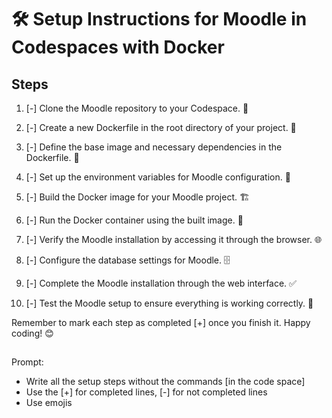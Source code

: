 # 🛠️ Setup Instructions for Moodle in Codespaces with Docker

## Steps

1. [-] Clone the Moodle repository to your Codespace. 📂


2. [-] Create a new Dockerfile in the root directory of your project. 🐳
3. [-] Define the base image and necessary dependencies in the Dockerfile. 📜
4. [-] Set up the environment variables for Moodle configuration. 🔧
5. [-] Build the Docker image for your Moodle project. 🏗️
6. [-] Run the Docker container using the built image. 🚀
7. [-] Verify the Moodle installation by accessing it through the browser. 🌐
8. [-] Configure the database settings for Moodle. 🗄️
9. [-] Complete the Moodle installation through the web interface. ✅
10. [-] Test the Moodle setup to ensure everything is working correctly. 🧪

Remember to mark each step as completed [+] once you finish it. Happy coding! 😊


##
Prompt:
- Write all the setup steps without the commands [in the code space]
- Use the [+] for completed lines, [-] for not completed lines
- Use emojis
